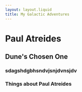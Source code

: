 ```yaml
---
layout: layout.liquid
title: My Galactic Adventures
---
```


# **Paul Atreides** #
## Dune's Chosen One ##
### sdagshdgbhsndvjsnjdvnsjdv ###

### Things about Paul Atreides ###
